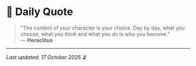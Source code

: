# 📜 Daily Quote

> "The content of your character is your choice. Day by day, what you choose, what you think and what you do is who you become."  
> — **Heraclitus**

---

_Last updated: 17 October 2025 ⏳_
